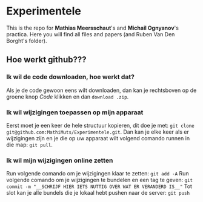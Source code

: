 # Experimentele
This is the repo for **Mathias Meersschaut**'s and **Michail Ognyanov**'s practica. Here you will find all files and papers (and Ruben Van Den Borght's folder).
## Hoe werkt github???
### Ik wil de code downloaden, hoe werkt dat?
Als je de code gewoon eens wilt downloaden, dan kan je rechtsboven op de groene knop *Code* klikken en dan `download .zip`.
### Ik wil wijzigingen toepassen op mijn apparaat
Eerst moet je een keer de hele structuur kopieren, dit doe je met: `git clone git@github.com:MathiMuts/Experimentele.git`.
Dan kan je elke keer als er wijzigingen zijn en je die op uw apparaat wilt volgend comando runnen in die map: `git pull`.
### Ik wil mijn wijzigingen online zetten
Run volgende comando om je wijzigingen klaar te zetten: `git add -A`
Run volgende comando om je wijzigingen te bundelen en een tag te geven: `git commit -m "__SCHRIJF HIER IETS NUTTIG OVER WAT ER VERANDERD IS__"`
Tot slot kan je alle bundels die je lokaal hebt pushen naar de server: `git push`